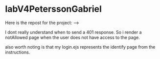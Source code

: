# labV4PeterssonGabriel

Here is the repost for the project: 
-->

I dont really understand when to send a 401 response. So i render a notAllowed page when the user does not have access to the page.

also worth noting is that my login.ejs represents the identify page from the instructions. 
